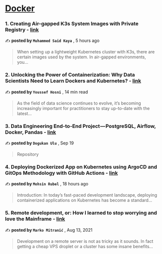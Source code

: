 
<h1><a href=https://medium.com/tag/docker/recommended target="_blank" rel="noopener noreferrer">Docker</a></h1>
<h3>1. Creating Air-gapped K3s System Images with Private Registry - <a href=https://medium.com/@muhammedsaidkaya/creating-air-gapped-k3s-system-images-with-private-registry-a81dd7116331?source=tag_recommended_feed---------0-84----------docker----------bc0f65c7_c5f6_4736_a094_f3c6eddc95c8------- target="_blank" rel="noopener noreferrer">link</a></h3>

✍️ **posted by `Muhammed Said Kaya`** <date> , 5 hours ago</date>

<blockquote>When setting up a lightweight Kubernetes cluster with K3s, there are certain images used by the system. In air-gapped environments, you…</blockquote>

<h3>2. Unlocking the Power of Containerization: Why Data Scientists Need to Learn Dockers and Kubernetes? - <a href=https://medium.com/gitconnected/unlocking-the-power-of-containerization-why-data-scientists-need-to-learn-dockers-and-kubernetes-b112456c62fc?source=tag_recommended_feed---------1-107----------docker----------bc0f65c7_c5f6_4736_a094_f3c6eddc95c8------- target="_blank" rel="noopener noreferrer">link</a></h3>

✍️ **posted by `Youssef Hosni`** <date> , 14 min read</date>

<blockquote>As the field of data science continues to evolve, it’s becoming increasingly important for practitioners to stay up-to-date with the latest…</blockquote>

<h3>3. Data Engineering End-to-End Project — PostgreSQL, Airflow, Docker, Pandas - <a href=https://medium.com/@dogukannulu/data-engineering-end-to-end-project-postgresql-airflow-docker-pandas-91c6aa529030?source=tag_recommended_feed---------2-85----------docker----------bc0f65c7_c5f6_4736_a094_f3c6eddc95c8------- target="_blank" rel="noopener noreferrer">link</a></h3>

✍️ **posted by `Dogukan Ulu`** <date> , Sep 19</date>

<blockquote>Repository</blockquote>

<h3>4. Deploying Dockerized App on Kubernetes using ArgoCD and GitOps Methodology with GitHub Actions - <a href=https://medium.com/@mrubel.documents/deploying-dockerized-app-on-kubernetes-using-argocd-and-gitops-methodology-with-github-actions-5419e9b45cd0?source=tag_recommended_feed---------3-84----------docker----------bc0f65c7_c5f6_4736_a094_f3c6eddc95c8------- target="_blank" rel="noopener noreferrer">link</a></h3>

✍️ **posted by `Mohsin Rubel`** <date> , 18 hours ago</date>

<blockquote>Introduction:
In today’s fast-paced development landscape, deploying containerized applications on Kubernetes has become a standard…</blockquote>

<h3>5. Remote development, or: How I learned to stop worrying and love the Mainframe - <a href=https://medium.com/homullus/remote-development-or-how-i-learned-to-stop-worrying-and-love-the-mainframe-90165147a57d?source=tag_recommended_feed---------4-107----------docker----------bc0f65c7_c5f6_4736_a094_f3c6eddc95c8------- target="_blank" rel="noopener noreferrer">link</a></h3>

✍️ **posted by `Marko Mitranić`** <date> , Aug 13, 2021</date>

<blockquote>Development on a remote server is not as tricky as it sounds. In fact getting a cheap VPS droplet or a cluster has some insane benefits…</blockquote>

